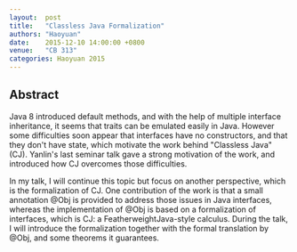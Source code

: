 ```yaml
--- 
layout:  post 
title:   "Classless Java Formalization"
authors: "Haoyuan"
date:    2015-12-10 14:00:00 +0800
venue:   "CB 313"
categories: Haoyuan 2015
--- 
```

## Abstract

Java 8 introduced default methods, and with the help of multiple
interface inheritance, it seems that traits can be emulated easily in
Java. However some difficulties soon appear that interfaces have no
constructors, and that they don't have state, which motivate the work
behind "Classless Java" (CJ). Yanlin's last seminar talk gave a strong
motivation of the work, and introduced how CJ overcomes those
difficulties.

In my talk, I will continue this topic but focus on another
perspective, which is the formalization of CJ. One contribution of the
work is that a small annotation @Obj is provided to address those
issues in Java interfaces, whereas the implementation of @Obj is based
on a formalization of interfaces, which is CJ: a
FeatherweightJava-style calculus. During the talk, I will introduce
the formalization together with the formal translation by @Obj, and
some theorems it guarantees.

